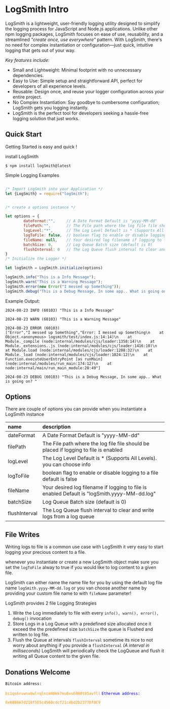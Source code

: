 # LogSmith Intro

LogSmith is a lightweight, user-friendly logging utility designed to simplify the logging process for JavaScript and Node.js applications. Unlike other npm logging packages, LogSmith focuses on ease of use, reusability, and a streamlined _"create once, use everywhere"_ pattern. With LogSmith, there's no need for complex instantiation or configuration—just quick, intuitive logging that gets out of your way.

*Key features include:*

* Small and Lightweight: Minimal footprint with no unnecessary dependencies.
* Easy to Use: Simple setup and straightforward API, perfect for developers of all experience levels.
* Reusable: Design once, and reuse your logger configuration across your entire project.
* No Complex Instantiation: Say goodbye to cumbersome configuration; LogSmith gets you logging instantly.
* LogSmith is the perfect tool for developers seeking a hassle-free logging solution that just works.

## Quick Start

Getting Started is easy and quick !

install LogSmith 

```shell
$ npm install logSmith@latest
```

Simple Logging Examples

```js

/* Import LogSmith into your Application */
let {LogSmith} = require("logSmith");


/* create a options instance */ 

let options = {
        dateFormat:"",     // A Date Format Default is "yyyy-MM-dd"
        filePath:"",       // The File path where the log file file should be placed if logging to file is enabled 
        logLevel:"*",      // The Log Level Default is * (Supports All Levels). you can choose info|warn|error|debug
        logToFile: false,  // boolean flag to enable or disable logging to a file default is false
        fileName: null,    // Your desired log filename if logging to file is enabled Default is "logSmith.yyyy-MM-dd.log"
        batchSize: 0,      // Log Queue Batch size (default is 0)  
        flushInterval: 0   // The Log Queue flush interval to clear and write logs from a log queue 
} 
/* Initialize the Logger */

let logSmith = LogSmith.initialize(options) 

logSmith.info("This is a Info Message");
logSmith.warn("This is a Warning Message");
logSmith.error(new Error("I messed up Something"));
logSmith.debug("This is a Debug Message, In some app.. What is going on? ");

```

Example Output:

```shell
2024-08-23 INFO (60103) "This is a Info Message"

2024-08-23 WARN (60103) "This is a Warning Message"

2024-08-23 ERROR (60103)
["Error","I messed up Something","Error: I messed up Something\n    at Object.<anonymous> logsmith/test/index.js:14:14)\n    at Module._compile (node:internal/modules/cjs/loader:1358:14)\n    at Module._extensions..js (node:internal/modules/cjs/loader:1416:10)\n    at Module.load (node:internal/modules/cjs/loader:1208:32)\n    at Module._load (node:internal/modules/cjs/loader:1024:12)\n    at Function.executeUserEntryPoint [as runMain] (node:internal/modules/run_main:174:12)\n    at node:internal/main/run_main_module:28:49"]

2024-08-23 DEBUG (60103) "This is a Debug Message, In some app.. What is going on? "
```


## Options

There are couple of options you can provide when you instantiate a LogSmith instance 

| name          | description                                                                                  |
| :------------ | :------------------------------------------------------------------------------------------- |
| dateFormat    | A Date Format Default is "yyyy-MM-dd"                                                        |
| filePath      | The File path where the log file file should be placed if logging to file is enabled         |
| logLevel      | The Log Level Default is * (Supports All Levels). you can choose info|warn|error|debug       |
| logToFile     | boolean flag to enable or disable logging to a file default is false                         |
| fileName      | Your desired log filename if logging to file is enabled Default is "logSmith.yyyy-MM-dd.log" |
| batchSize     | Log Queue Batch size (default is 0)                                                          |
| flushInterval | The Log Queue flush interval to clear and write logs from a log queue                        |


## File Writes

Writing logs to file is a common use case with LogSmith it very easy to start logging your precious content to a file. 

whenever you instantiate or create a new LogSmith object make sure you set the `logToFile` alway to true if you
would like to log content to a given file.

LogSmith can either name the name file for you by using the default log file name `logSmith.yyyy-MM-dd.log` or you van choose
another name by providing your custom file name to with  `fileName` parameter!

LogSmith provides 2 file Logging Strategies 

1. Write the Log immediately to file with every `info(), warn(), error(), debug()` invocation
2. Store Logs in a Log Queue with a predefined size allocated once it exceed the the predefined size `batchSize` the queue
   is Flushed and written to log file.
3. Flush the Queue at intervals `flushInterval` sometime its nice to not worry about anything if you provide a `flushInterval`
   _(A interval in milliseconds)_ LogSmith will periodically check the LogQueue and flush it writing all Queue content to the given file.


## Donations Welcome

<code><span style="color:black">Bitcoin  address: </span><span style="color:darkorange"> bc1qs6rvwnx0wlrqlncm90kk7mu0xs6980t85avfll</span></code>
<code><span style="color:blue">Ethereum address: </span><span style="color:darkorange"> 0x088667d218f5E5c4560cdcf21c4bd2b2377Df0C9</span></code>
